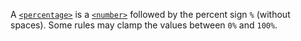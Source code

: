 A [`<percentage>`](/css_types/percentage) is a [`<number>`](/css_types/number) followed by the percent sign `%` (without spaces).
Some rules may clamp the values between `0%` and `100%`.
